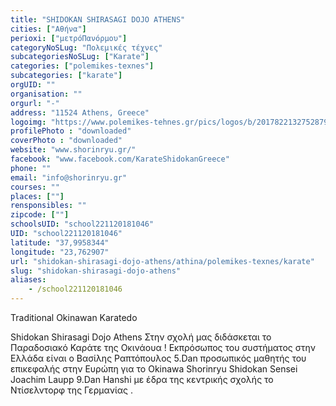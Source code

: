```yaml
---
title: "SHIDOKAN SHIRASAGI DOJO ATHENS"
cities: ["Αθήνα"]
perioxi: ["μετρόΠανόρμου"]
categoryNoSLug: "Πολεμικές τέχνες"
subcategoriesNoSLug: ["Karate"]
categories: ["polemikes-texnes"]
subcategories: ["karate"]
orgUID: ""
organisation: ""
orgurl: "-"
address: "11524 Athens, Greece"
logoimg: "https://www.polemikes-tehnes.gr/pics/logos/b/2017822132752879.png"
profilePhoto : "downloaded"
coverPhoto : "downloaded"
website: "www.shorinryu.gr/"
facebook: "www.facebook.com/KarateShidokanGreece"
phone: ""
email: "info@shorinryu.gr"
courses: ""
places: [""]
rensponsibles: ""
zipcode: [""]
schoolsUID: "school221120181046"
UID: "school221120181046"
latitude: "37,9958344"
longitude: "23,762907"
url: "shidokan-shirasagi-dojo-athens/athina/polemikes-texnes/karate"
slug: "shidokan-shirasagi-dojo-athens"
aliases:
    - /school221120181046
---
```



Traditional Okinawan Karatedo

Shidokan Shirasagi Dojo Athens Στην σχολή μας διδάσκεται το Παραδοσιακό Καράτε της Οκινάουα ! Εκπρόσωπος του συστήματος στην Ελλάδα είναι ο Βασίλης Ραπτόπουλος 5.Dan προσωπικός μαθητής του επικεφαλής στην Ευρώπη για το Okinawa Shorinryu Shidokan Sensei Joachim Laupp 9.Dan Hanshi με έδρα της κεντρικής σχολής το Ντίσελντορφ της Γερμανίας .